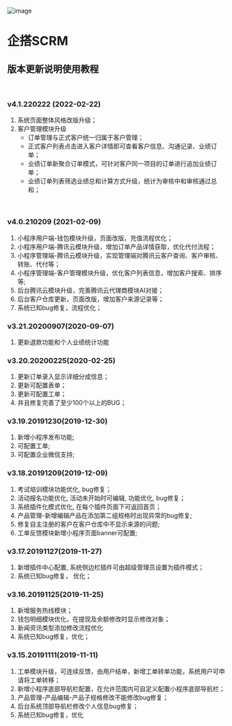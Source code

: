 ![image](https://qiwei.netbcloud.com/uploads/picture/未标题-3.png)
&emsp;

# 企搭SCRM
## 版本更新说明使用教程
&emsp;

### v4.1.220222 (2022-02-22)
1. 系统页面整体风格改版升级；
2. 客户管理模块升级
&emsp;
   * 订单管理与正式客户统一归属于客户管理；
   * 正式客户列表点击进入客户详情即可查看客户信息、沟通记录、业绩订单；
   * 业绩订单新聚合订单模式，可针对客户同一项目的订单进行追加业绩订单；
   * 业绩订单列表筛选业绩总和计算方式升级，统计为审核中和审核通过总和；

&emsp;

### v4.0.210209 (2021-02-09)
1. 小程序用户端-钱包模块升级，页面改版，充值流程优化；
&emsp;
3. 小程序用户端-腾讯云模块升级，增加订单产品详情获取，优化代付流程；
4. 小程序管理端-腾讯云模块升级，实现管理端对腾讯云客户查询、客户审核、转账、代付等；
5. 小程序管理端-客户管理模块升级，优化客户列表信息，增加客户搜索、排序等;
6. 后台腾讯云模块升级，完善腾讯云代理商模块AI对接；
7. 后台客户仓库更新，页面改版，增加客户来源记录等；
8. 系统已知bug修复，流程优化；
&emsp;

### v3.21.20200907(2020-09-07)
1. 更新退款功能和个人业绩统计功能
&emsp;

### v3.20.20200225(2020-02-25)
1. 更新订单录入显示详细分成信息；
2. 更新可配置表单；
3. 更新可配置工单；
4. 并且修复完善了至少100个以上的BUG；
&emsp;

### v3.19.20191230(2019-12-30)
1. 新增小程序发布功能;
2. 可配置工单;
3. 可配置企业微信支持;
&emsp;

### v3.18.20191209(2019-12-09)
1. 考试培训模块功能优化, bug修复；
2. 活动报名功能优化, 活动未开始时可编辑, 功能优化, bug修复；
3. 系统插件化模式优化, 在每个插件页面下可返回首页；
4. 产品管理-新增编辑产品在添加第二组规格时出现异常的bug修复;
5. 修复自主注册的客户在客户仓库中不显示来源的问题;
6. 工单反馈模块新增小程序页面banner可配置;
&emsp;

### v3.17.20191127(2019-11-27)
1. 新增插件中心配置, 系统侧边栏插件可由超级管理员设置为插件模式；
2. 系统已知bug修复， 优化；
&emsp;

### v3.16.20191125(2019-11-25)
1. 新增服务热线模块；
2. 钱包明细模块优化，在提现及余额修改时显示修改对象；
3. 新闻资讯类型添加修改流程优化
4. 系统已知bug修复，优化；
&emsp;

### v3.15.20191111(2019-11-11)
1. 工单模块升级，可连续反馈，由用户结单，新增工单转单功能，系统用户可申请将工单转移；
2. 新增小程序底部导航栏配置，在允许范围内可自定义配置小程序底部导航栏；
3. 产品管理-产品编辑-产品子规格修改不能修改bug修复；
4. 后台系统顶部导航栏修改个人信息bug修复；
5. 系统已知bug修复，优化
